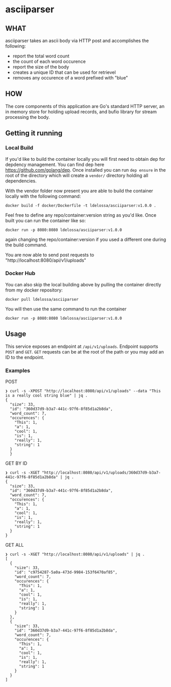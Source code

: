 # asciiparser

## WHAT
asciiparser takes an ascii body via HTTP post and accomplishes the following:
* report the total word count
* the count of each word occurence 
* report the size of the body
* creates a unique ID that can be used for retrievel
* removes any occurence of a word prefixed with "blue"

## HOW
The core components of this application are Go's standard HTTP server, an in memory store for holding upload records, and bufio library for stream processing the body.

## Getting it running
### Local Build
If you'd like to build the container locally you will first need to obtain dep for depdency management. You can find dep here https://github.com/golang/dep. 
Once installed you can run `dep ensure` in the root of the directory which will create a `vendor/` directory holding all dependencies.

With the vendor folder now present you are able to build the container locally with the following command:
```
docker build -f docker/Dockerfile -t ldelossa/asciiparser:v1.0.0 .
```
Feel free to define any repo/container:version string as you'd like. Once built you can run the container like so:
```
docker run -p 8080:8080 ldelossa/asciiparser:v1.0.0
```
again changing the repo/container:version if you used a different one during the build command.

You are now able to send post requests to "http://localhost:8080/api/v1/uploads"

### Docker Hub
You can also skip the local building above by pulling the container directly from my docker repository:

```
docker pull ldelossa/asciiparser
```

You will then use the same command to run the container
```
docker run -p 8080:8080 ldelossa/asciiparser:v1.0.0
```

## Usage
This service exposes an endpoint at `/api/v1/uploads`. Endpoint supports `POST` and `GET`. `GET` requests can be at the root of the path or you may add an ID to the endpoint. 

### Examples
POST
```
❯ curl -s -XPOST "http://localhost:8080/api/v1/uploads" --data "This is a really cool string blue" | jq .
{
  "size": 33,
  "id": "360d37d9-b3a7-441c-97f6-8f85d1a2b8da",
  "word_count": 7,
  "occurences": {
    "This": 1,
    "a": 1,
    "cool": 1,
    "is": 1,
    "really": 1,
    "string": 1
  }
  }
```

GET BY ID
```
❯ curl -s -XGET "http://localhost:8080/api/v1/uploads/360d37d9-b3a7-441c-97f6-8f85d1a2b8da" | jq .
{
  "size": 33,
  "id": "360d37d9-b3a7-441c-97f6-8f85d1a2b8da",
  "word_count": 7,
  "occurences": {
    "This": 1,
    "a": 1,
    "cool": 1,
    "is": 1,
    "really": 1,
    "string": 1
  }
}
```

GET ALL
```
❯ curl -s -XGET "http://localhost:8080/api/v1/uploads" | jq .
[
  {
    "size": 33,
    "id": "c9754287-5a0a-473d-9984-153f6470af85",
    "word_count": 7,
    "occurences": {
      "This": 1,
      "a": 1,
      "cool": 1,
      "is": 1,
      "really": 1,
      "string": 1
    }
  },
  {
    "size": 33,
    "id": "360d37d9-b3a7-441c-97f6-8f85d1a2b8da",
    "word_count": 7,
    "occurences": {
      "This": 1,
      "a": 1,
      "cool": 1,
      "is": 1,
      "really": 1,
      "string": 1
    }
  }
]
```
